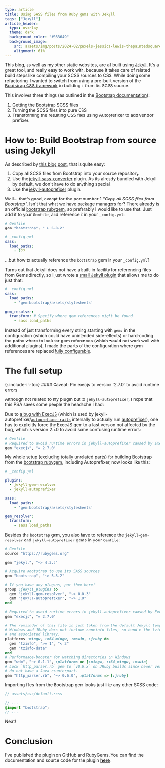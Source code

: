 ```yaml
---
type: article
title: Using SASS files from Ruby gems with Jekyll
tags: ["Jekyll"]
article_header:
  type: overlay
  theme: dark
  background_color: "#363649"
  background_image:
    src: assets/img/posts/2024-02/pexels-jessica-lewis-thepaintedsquare-583847.jpg
    alignment: 61%
---
```


This blog, as well as my other static websites, are all built using [Jekyll][jekyll].
It's a great tool, and really easy to work with, because it takes care of related build steps
like compiling your SCSS sources to CSS.
While doing some refactoring, I wanted to switch from using a pre-built version of the
[Bootstrap CSS framework][bootstrap] to building it from its SCSS source.

This involves three things (as outlined in the [Bootstrap documentation][bootstrap-build-docs]):

1. Getting the Bootstrap SCSS files
2. Turning the SCSS files into pure CSS
3. Transforming the resulting CSS files using Autoprefixer to add vendor prefixes

# How to: Build Bootstrap from source using Jekyll

As described by [this blog post][blog-bootstrap-jekyll], that is quite easy:

1. Copy all SCSS files from Bootstrap into your source repository.
2. Use the [jekyll-sass-converter] plugin. As its already bundled with Jekyll by default, we don't have to do anything special.
3. Use the [jekyll-autoprefixer] plugin.

Well... that's good, except for the part number 1 _"Copy all SCSS files from Bootstrap"_.
Isn't that what we have package managers for?
There already is an official [bootstrap rubygem][bootstrap-gem], so preferably I would like to use that.
Just add it to your `Gemfile`, and reference it in your `_config.yml`:

```ruby
# Gemfile
gem "bootstrap", "~> 5.3.2"
```

```yaml
# _config.yml
sass:
  load_paths:
    - ???
```

...but how to actually reference the `bootstrap` gem in your `_config.yml`?

Turns out that Jekyll does not have a built-in facility for referencing files from Gems directly,
so I just wrote a [small Jekyll plugin][jekyll-gem-resolver] that allows me to do just that:

```yaml
# _config.yml
sass:
  load_paths:
    - 'gem:bootstrap/assets/stylesheets'

gem_resolver:
  transform: # Specify where gem references might be found 
    - sass.load_paths
```

Instead of just transforming every string starting with `gem:` in the configuration (which could have unintended side-effects)
or hard-coding the paths where to look for gem references (which would not work well with additional plugins),
I made the parts of the configuration where gem references are replaced [fully configurable](https://github.com/cr7pt0gr4ph7/jekyll-gem-resolver?tab=readme-ov-file#path-syntax).

# The full setup

<div class="error" markdown="1">
{:.include-in-toc}
#### Caveat: Pin execjs to version `2.7.0` to avoid runtime errors

Although not related to my plugin but to `jekyll-autoprefixer`, I hope that this PSA saves some people the headache I had:

Due to [a bug with ExecJS][execjs-bug] (which is used by jekyll-autoprefixer/[`autoprefixer-rails`][autoprefixer-rails] internally to actually run
[autoprefixer]),
one has to explicitly force the ExecJS gem to a last version not affected by the bug, which is version 2.7.0
to avoid some confusing runtime errors:

```ruby
# Gemfile
# Required to avoid runtime errors in jekyll-autoprefixer caused by ExecJS 2.8.0 and later
gem "execjs", "= 2.7.0"
```
</div>

My whole setup (excluding totally unrelated parts) for building Bootstrap from the [bootstrap rubygem][bootstrap-gem],
including Autoprefixer, now looks like this:

```yaml
# _config.yml

plugins:
  - jekyll-gem-resolver
  - jekyll-autoprefixer

sass:
  load_paths:
    - 'gem:bootstrap/assets/stylesheets'

gem_resolver:
  transform:
    - sass.load_paths
```

Besides the `bootstrap` gem, you also have to reference the `jekyll-gem-resolver` and `jekyll-autoprefixer` gems in your `Gemfile`:

```ruby
# Gemfile
source "https://rubygems.org"

gem "jekyll", "~> 4.3.3"

# Acquire bootstrap to use its SASS sources
gem "bootstrap", "~> 5.3.2"

# If you have any plugins, put them here!
group :jekyll_plugins do
  gem "jekyll-gem-resolver", "~> 0.0.3"
  gem "jekyll-autoprefixer", "~> 1.0"
end

# Required to avoid runtime errors in jekyll-autoprefixer caused by ExecJS 2.8.0 and later
gem "execjs", "= 2.7.0"

# The remainder of this file is just taken from the default Jekyll template:
# Windows and JRuby does not include zoneinfo files, so bundle the tzinfo-data gem
# and associated library.
platforms :mingw, :x64_mingw, :mswin, :jruby do
  gem "tzinfo", ">= 1", "< 3"
  gem "tzinfo-data"
end
# Performance-booster for watching directories on Windows
gem "wdm", "~> 0.1.1", :platforms => [:mingw, :x64_mingw, :mswin]
# Lock `http_parser.rb` gem to `v0.6.x` on JRuby builds since newer versions of the gem
# do not have a Java counterpart.
gem "http_parser.rb", "~> 0.6.0", :platforms => [:jruby]
```

Importing files from the Bootstrap gem looks just like any other SCSS code:

```scss
// assets/css/default.scss

// ...
@import "bootstrap";
// ...
```

Neat!

# Conclusion

I've published the plugin on GitHub and RubyGems.
You can find the documentation and source code for the plugin [**here**][jekyll-gem-resolver].

[jekyll]: https://jekyllrb.com/
[bootstrap]: https://github.com/twbs/bootstrap
[bootstrap-build-docs]: https://getbootstrap.com/docs/5.3/getting-started/download/#source-files
[bootstrap-gem]: https://github.com/twbs/bootstrap-rubygem
[blog-bootstrap-jekyll]: https://medium.com/codex/how-to-add-bootstrap-5-sass-to-jekyll-e3b189f71552

[jekyll-sass-converter]: https://github.com/jekyll/jekyll-sass-converter
[jekyll-autoprefixer]: https://github.com/vwochnik/jekyll-autoprefixer
[jekyll-autoprefixer-sourcemaps]: https://github.com/vwochnik/jekyll-autoprefixer/pull/16
[jekyll-gem-resolver]: https://github.com/cr7pt0gr4ph7/jekyll-gem-resolver
[jekyll-gem-resolver-gem]: https://rubygems.org/gems/jekyll-gem-resolver
[autoprefixer]: https://github.com/postcss/autoprefixer
[autoprefixer-rails]: https://github.com/ai/autoprefixer-rails
[execjs-bug]: https://github.com/rails/execjs/issues/99
